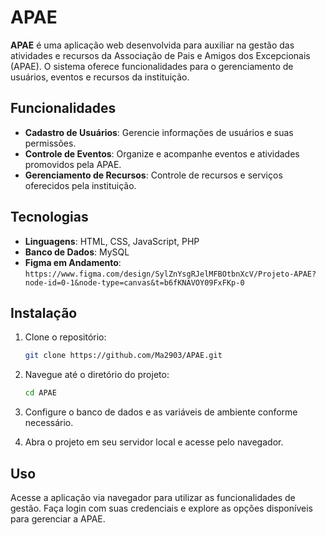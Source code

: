 # APAE

**APAE** é uma aplicação web desenvolvida para auxiliar na gestão das atividades e recursos da Associação de Pais e Amigos dos Excepcionais (APAE). O sistema oferece funcionalidades para o gerenciamento de usuários, eventos e recursos da instituição.

## Funcionalidades

- **Cadastro de Usuários**: Gerencie informações de usuários e suas permissões.
- **Controle de Eventos**: Organize e acompanhe eventos e atividades promovidos pela APAE.
- **Gerenciamento de Recursos**: Controle de recursos e serviços oferecidos pela instituição.

## Tecnologias

- **Linguagens**: HTML, CSS, JavaScript, PHP
- **Banco de Dados**: MySQL
- **Figma em Andamento**: ```https://www.figma.com/design/SylZnYsgRJelMFBOtbnXcV/Projeto-APAE?node-id=0-1&node-type=canvas&t=b6fKNAVOY09FxFKp-0```

## Instalação

1. Clone o repositório:
    ```bash
    git clone https://github.com/Ma2903/APAE.git
    ```

2. Navegue até o diretório do projeto:
    ```bash
    cd APAE
    ```

3. Configure o banco de dados e as variáveis de ambiente conforme necessário.

4. Abra o projeto em seu servidor local e acesse pelo navegador.

## Uso

Acesse a aplicação via navegador para utilizar as funcionalidades de gestão. Faça login com suas credenciais e explore as opções disponíveis para gerenciar a APAE.
